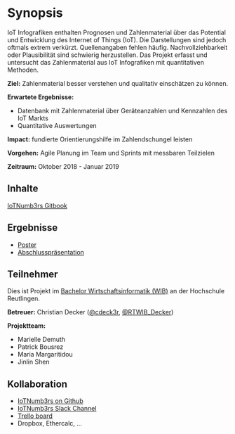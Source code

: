 # Synopsis

IoT Infografiken enthalten Prognosen und Zahlenmaterial über das Potential und Entwicklung des Internet of Things \(IoT\). Die Darstellungen sind jedoch oftmals extrem verkürzt. Quellenangaben fehlen häufig. Nachvollziehbarkeit oder Plausibilität sind schwierig herzustellen. Das Projekt erfasst und untersucht das Zahlenmaterial aus IoT Infografiken mit quantitativen Methoden.

**Ziel:** Zahlenmaterial besser verstehen und qualitativ einschätzen zu können.

**Erwartete Ergebnisse:**

* Datenbank mit Zahlenmaterial über Geräteanzahlen und Kennzahlen des IoT Markts
* Quantitative Auswertungen 

**Impact:** fundierte Orientierungshilfe im Zahlendschungel leisten

**Vorgehen:** Agile Planung im Team und Sprints mit messbaren Teilzielen

**Zeitraum:** Oktober 2018 - Januar 2019

## Inhalte

[IoTNumb3rs Gitbook](https://cdeck3r-docs.gitbook.io/iotnumb3rs/)

## Ergebnisse

* [Poster](https://github.com/cdeck3r/IoTNumb3rs/blob/master/IoTNumb3rs-Poster.pdf)
* [Abschlusspräsentation](https://github.com/cdeck3r/IoTNumb3rs/blob/master/IoTNumb3rs-Presentation.pdf)

## Teilnehmer

Dies ist Projekt im [Bachelor Wirtschaftsinformatik \(WIB\)](http://www.inf.reutlingen-university.de/studium/bachelor/wirtschaftsinformatik/) an der Hochschule Reutlingen.

**Betreuer:** Christian Decker \([@cdeck3r](https://twitter.com/cdeck3r), [@RTWIB\_Decker](https://twitter.com/rtwib_decker)\)

**Projektteam:**

* Marielle Demuth
* Patrick Bousrez
* Maria Margaritidou
* Jinlin Shen

## Kollaboration

* [IoTNumb3rs on Github](https://github.com/cdeck3r/IoTNumb3rs)
* [IoTNumb3rs Slack Channel](https://iotnumb3rs.slack.com)
* [Trello board](https://trello.com/b/n18A4ThF)
* Dropbox, Ethercalc, ...

